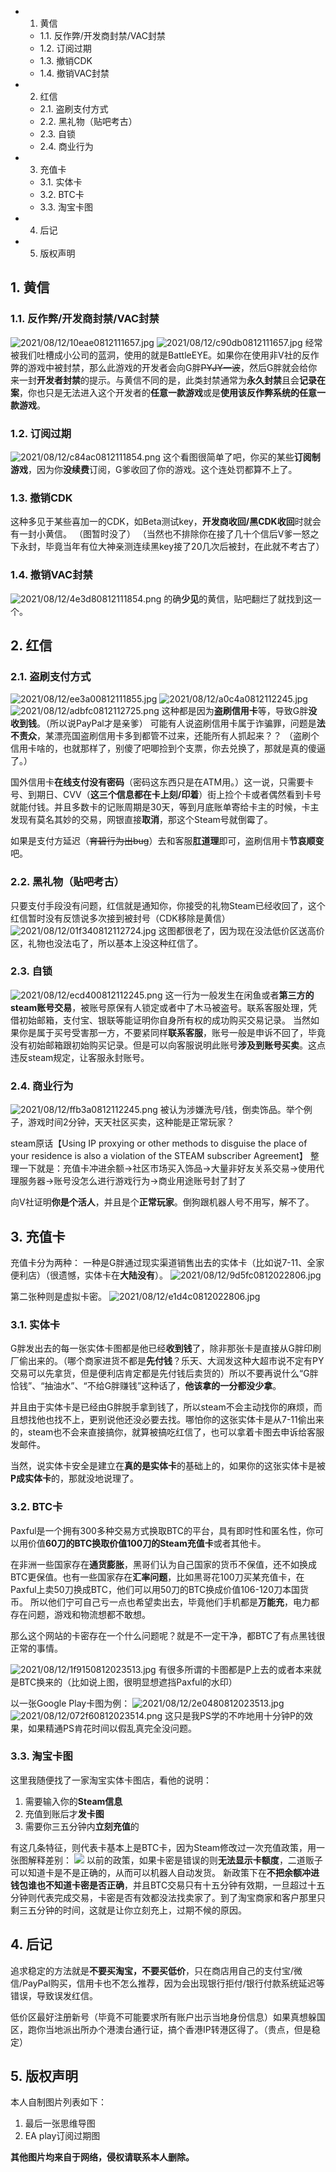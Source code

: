 <!-- TOC -->

- 1. 黄信
    - 1.1. 反作弊/开发商封禁/VAC封禁
    - 1.2. 订阅过期
    - 1.3. 撤销CDK
    - 1.4. 撤销VAC封禁
- 2. 红信
    - 2.1. 盗刷支付方式
    - 2.2. 黑礼物（贴吧考古）
    - 2.3. 自锁
    - 2.4. 商业行为
- 3. 充值卡
    - 3.1. 实体卡
    - 3.2. BTC卡
    - 3.3. 淘宝卡图
- 4. 后记
- 5. 版权声明

<!-- /TOC -->

## 1. 黄信

### 1.1. 反作弊/开发商封禁/VAC封禁
![2021/08/12/10eae0812111657.jpg](https://i1.xktu.xyz/2021/08/12/10eae0812111657.jpg)
![2021/08/12/c90db0812111657.jpg](https://i1.xktu.xyz/2021/08/12/c90db0812111657.jpg)
经常被我们吐槽成小公司的蓝洞，使用的就是BattleEYE。如果你在使用非V社的反作弊的游戏中被封禁，那么此游戏的开发者会向G胖~~PYJY一波~~，然后G胖就会给你来一封**开发者封禁**的提示。与黄信不同的是，此类封禁通常为**永久封禁**且会**记录在案**，你也只是无法进入这个开发者的**任意一款游戏**或是**使用该反作弊系统的任意一款游戏**。

### 1.2. 订阅过期
![2021/08/12/c84ac0812111854.png](https://i1.xktu.xyz/2021/08/12/c84ac0812111854.png)
这个看图很简单了吧，你买的某些**订阅制游戏**，因为你**没续费**订阅，G爹收回了你的游戏。这个连处罚都算不上了。

### 1.3. 撤销CDK
这种多见于某些喜加一的CDK，如Beta测试key，**开发商收回/黑CDK收回**时就会有一封小黄信。
（图暂时没了）
（当然也不排除你在接了几十个信后V爹一怒之下永封，毕竟当年有位大神亲测连续黑key接了20几次后被封，在此就不考古了）

### 1.4. 撤销VAC封禁
![2021/08/12/4e3d80812111854.png](https://i1.xktu.xyz/2021/08/12/4e3d80812111854.png)
的确**少见**的黄信，贴吧翻烂了就找到这一个。

## 2. 红信

### 2.1. 盗刷支付方式
![2021/08/12/ee3a00812111855.jpg](https://i1.xktu.xyz/2021/08/12/ee3a00812111855.jpg)
![2021/08/12/a0c4a0812112245.jpg](https://i1.xktu.xyz/2021/08/12/a0c4a0812112245.jpg)
![2021/08/12/adbfc0812112725.png](https://i1.xktu.xyz/2021/08/12/adbfc0812112725.png)
这种都是因为**盗刷信用卡**等，导致G胖**没收到钱**。（所以说PayPal才是亲爹）
可能有人说盗刷信用卡属于诈骗罪，问题是**法不责众**，某漂亮国盗刷信用卡多到都管不过来，还能所有人抓起来？？
（盗刷个信用卡啥的，也就那样了，别傻了吧唧捡到个支票，你去兑换了，那就是真的傻逼了。）

国外信用卡**在线支付没有密码**（密码这东西只是在ATM用。）这一说，只需要卡号、到期日、CVV（**这三个信息都在卡上刻/印着**）街上捡个卡或者偶然看到卡号就能付钱。并且多数卡的记账周期是30天，等到月底账单寄给卡主的时候，卡主发现有莫名其妙的交易，网银直接**取消**，那这个Steam号就倒霉了。

如果是支付方延迟（~~育碧行为出bug~~）去和客服**肛道理**即可，盗刷信用卡**节哀顺变**吧。

### 2.2. 黑礼物（贴吧考古）
只要支付手段没有问题，红信就是通知你，你接受的礼物Steam已经收回了，这个红信暂时没有反馈说多次接到被封号（CDK移除是黄信）
![2021/08/12/01f340812112724.jpg](https://i1.xktu.xyz/2021/08/12/01f340812112724.jpg)
这图都很老了，因为现在没法低价区送高价区，礼物也没法屯了，所以基本上没这种红信了。

### 2.3. 自锁
![2021/08/12/ecd400812112245.png](https://i1.xktu.xyz/2021/08/12/ecd400812112245.png)
这一行为一般发生在闲鱼或者**第三方的steam账号交易**，被账号原保有人锁定或者中了木马被盗号。联系客服处理，凭借初始邮箱，支付宝、银联等能证明你自身所有权的成功购买交易记录。
当然如果你是属于买号受害那一方，不要紧同样**联系客服**，账号一般是申诉不回了，毕竟没有初始邮箱跟初始购买记录。但是可以向客服说明此账号**涉及到账号买卖**。这点违反steam规定，让客服永封账号。

### 2.4. 商业行为
![2021/08/12/ffb3a0812112245.png](https://i1.xktu.xyz/2021/08/12/ffb3a0812112245.png)
被认为涉嫌洗号/钱，倒卖饰品。举个例子，游戏时间2分钟，天天社区买卖，这种能是正常玩家？

steam原话【Using IP proxying or other methods to disguise the place of your residence is also a violation of the STEAM subscriber Agreement】
整理一下就是：充值卡冲进余额→社区市场买入饰品→大量非好友关系交易→使用代理服务器→账号没怎么进行游戏行为→商业用途账号封了封了

向V社证明**你是个活人**，并且是个**正常玩家**。倒狗跟机器人号不用写，解不了。

## 3. 充值卡
充值卡分为两种：
一种是G胖通过现实渠道销售出去的实体卡（比如说7-11、全家便利店）（很遗憾，实体卡在**大陆没有**）。
![2021/08/12/9d5fc0812022806.jpg](https://i1.xktu.xyz/2021/08/12/9d5fc0812022806.jpg)

第二张种则是虚拟卡密。
![2021/08/12/e1d4c0812022806.jpg](https://i1.xktu.xyz/2021/08/12/e1d4c0812022806.jpg)

### 3.1. 实体卡
G胖发出去的每一张实体卡图都是他已经**收到钱**了，除非那张卡是直接从G胖印刷厂偷出来的。（哪个商家进货不都是**先付钱**？乐天、大润发这种大超市说不定有PY交易可以先拿货，但是便利店肯定都是先付钱后卖货的）所以不要再说什么“G胖恰钱”、“抽油水”、“不给G胖赚钱”这种话了，**他该拿的一分都没少拿**。

并且由于实体卡是已经由G胖脱手拿到钱了，所以steam不会主动找你的麻烦，而且想找他也找不上，更别说他还没必要去找。哪怕你的这张实体卡是从7-11偷出来的，steam也不会来直接搞你，就算被搞吃红信了，也可以拿着卡图去申诉给客服发邮件。

当然，说实体卡安全是建立在**真的是实体卡**的基础上的，如果你的这张实体卡是被**P成实体卡**的，那就没地说理了。

### 3.2. BTC卡
Paxful是一个拥有300多种交易方式换取BTC的平台，具有即时性和匿名性，你可以用价值**60刀的BTC换取价值100刀的Steam充值卡**或者其他卡。

在非洲一些国家存在**通货膨胀**，黑哥们认为自己国家的货币不保值，还不如换成BTC更保值。也有一些国家存在**汇率问题**，比如黑哥花100刀买某充值卡，在Paxful上卖50刀换成BTC，他们可以用50刀的BTC换成价值106-120刀本国货币。
所以他们宁可自己亏一点也希望卖出去，毕竟他们手机都是**万能充**，电力都存在问题，游戏和物流想都不敢想。

那么这个网站的卡密存在一个什么问题呢？就是不一定干净，都BTC了有点黑钱很正常的事情。

![2021/08/12/1f9150812023513.jpg](https://i1.xktu.xyz/2021/08/12/1f9150812023513.jpg)
有很多所谓的卡图都是P上去的或者本来就是BTC换来的（比如说上图，很明显想遮挡Paxful的水印）

以一张Google Play卡图为例：
![2021/08/12/2e0480812023513.jpg](https://i1.xktu.xyz/2021/08/12/2e0480812023513.jpg)
![2021/08/12/072f60812023514.png](https://i1.xktu.xyz/2021/08/12/072f60812023514.png)
这只是我PS学的不咋地用十分钟P的效果，如果精通PS肯花时间以假乱真完全没问题。

### 3.3. 淘宝卡图
这里我随便找了一家淘宝实体卡图店，看他的说明：
1. 需要输入你的**Steam信息**
2. 充值到账后才**发卡图**
3. 需要你三五分钟内**立刻充值**的

有这几条特征，则代表卡基本上是BTC卡，因为Steam修改过一次充值政策，用一张图解释差别：
![](https://i1.xktu.xyz/2021/08/12/470e00812023645.png)
以前的政策，如果卡密是错误的则**无法显示卡额度**，二道贩子可以知道卡是不是正确的，从而可以机器人自动发货。
新政策下在**不把余额冲进钱包谁也不知道卡密是否正确**，并且BTC交易只有十五分钟有效期，一旦超过十五分钟则代表完成交易，卡密是否有效都没法找卖家了。到了淘宝商家和客户那里只剩三五分钟的时间，这就是让你立刻充上，过期不候的原因。

## 4. 后记
追求稳定的方法就是**不要买淘宝，不要买低价**，只在商店用自己的支付宝/微信/PayPal购买，信用卡也不怎么推荐，因为会出现银行拒付/银行付款系统延迟等错误，导致误发红信。

低价区最好注册新号（毕竟不可能要求所有账户出示当地身份信息）如果真想躲国区，跑你当地派出所办个港澳台通行证，搞个香港IP转港区得了。（贵点，但是稳定）

## 5. 版权声明
本人自制图片列表如下：
1. 最后一张思维导图
2. EA play订阅过期图

**其他图片均来自于网络，侵权请联系本人删除。**